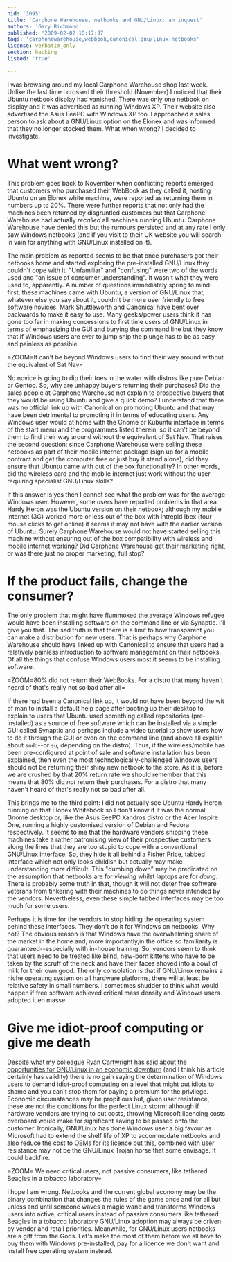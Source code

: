 ```yaml
---
nid: '3095'
title: 'Carphone Warehouse, netbooks and GNU/Linux: an inquest'
authors: 'Gary Richmond'
published: '2009-02-02 10:17:37'
tags: 'carphonewarehouse,webbook,canonical,gnu/linux.netbooks'
license: verbatim_only
section: hacking
listed: 'true'

---
```

I was browsing around my local Carphone Warehouse shop last week. Unlike the last time I crossed their threshold (November) I noticed that their Ubuntu netbook display had vanished. There was only one netbook on display and it was advertised as running Windows XP. Their website also advertised the Asus EeePC with Windows XP too. I approached a sales person to ask about a GNU/Linux option on the Elonex and was informed that they no longer stocked them. What when wrong? I decided to investigate.

# What went wrong?
 
This problem goes back to November when conflicting reports emerged that customers who purchased their WebBook as they called it, hosting Ubuntu on an Elonex white machine, were reported as returning them in numbers up to 20%. There were further reports that not only had the machines been returned by disgruntled customers but that Carphone Warehouse had actually _recalled_ all machines running Ubuntu. Carphone Warehouse have denied this but the rumours persisted and at any rate I only saw Windows netbooks (and if you visit to their UK website you will search in vain for anything with GNU/Linux installed on it).

The main problem as reported seems to be that once purchasers got their netbooks home and started exploring the pre-installed GNU/Linux they couldn't cope with it. "Unfamiliar" and "confusing" were two of the words used and "an issue of consumer understanding". It wasn't what they were used to, apparently. A number of questions immediately spring to mind: first, these machines came with Ubuntu, a version of GNU/Linux that, whatever else you say about it, couldn't be more user friendly to free software novices. Mark Shuttleworth and Canonical have bent over backwards to make it easy to use. Many geeks/power users think it has gone too far in making concessions to first time users of GNU/Linux in terms of emphasizing the GUI and burying the command line but they know that if Windows users are ever to jump ship the plunge has to be as easy and painless as possible. 

=ZOOM=It can't be beyond Windows users to find their way around without the equivalent of Sat Nav=

No novice is going to dip their toes in the water with distros like pure Debian or Gentoo. So, why are unhappy buyers returning their purchases? Did the sales people at Carphone Warehouse not explain to prospective buyers that they would be using Ubuntu and give a quick demo? I understand that there was no official link up with Canonical on promoting Ubuntu and that may have been detrimental to promoting it in terms of educating users. Any Windows user would at home with the Gnome or Kubuntu interface in terms of the start menu and the programmes listed therein, so it can't be beyond them to find their way around without the equivalent of Sat Nav. That raises the second question: since Carphone Warehouse were selling these netbooks as part of their mobile internet package (sign up for a mobile contract and get the computer free or just buy it stand alone), did they ensure that Ubuntu came with out of the box functionality? In other words, did the wireless card and the mobile internet just work without the user requiring specialist GNU/Linux skills? 

If this answer is yes then I cannot see what the problem was for the average Windows user. However, some users have reported problems in that area. Hardy Heron was the Ubuntu version on their netbook; although my mobile internet (3G) worked more or less out of the box with Intrepid Ibex (four mouse clicks to get online) it seems it may not have with the earlier version of Ubuntu. Surely Carphone Warehouse would not have started selling this machine without ensuring out of the box compatibility with wireless and mobile internet working? Did Carphone Warehouse get their marketing right, or was there just no proper marketing, full stop?

# If the product fails, change the consumer?

The only problem that might have flummoxed the average Windows refugee would have been installing software on the command line or via Synaptic. I'll give you that. The sad truth is that there is a limit to how transparent you can make a distribution for new users. That is perhaps why Carphone Warehouse should have linked up with Canonical to ensure that users had a relatively painless introduction to software management on their netbooks. Of all the things that confuse Windows users most it seems to be installing software.

=ZOOM=80% did not return their WebBooks. For a distro that many haven't heard of that's really not so bad after all=

If there had been a Canonical link up, it would not have been beyond the wit of man to install a default help page after booting up their desktop to explain to users that Ubuntu used something called repositories (pre-installed) as a source of free software which can be installed via a simple GUI called Synaptic and perhaps include a video tutorial to show users how to do it through the GUI or even on the command line (and above all explain about `sudo`--or `su`, depending on the distro). Thus, if the wireless/mobile has been pre-configured at point of sale and software installation has been explained, then even the most technologically-challenged Windows users should not be returning their shiny new netbook to the store. As it is, before we are crushed by that 20% return rate we should remember that this means that 80% did _not_ return their purchases. For a distro that many haven't heard of that's really not so bad after all.

This brings me to the third point: I did not actually see Ubuntu Hardy Heron running on that Elonex Whitebook so I don't know if it was the normal Gnome desktop or, like the Asus EeePC Xandros distro or the Acer Inspire One, running a highly customised version of Debian and Fedora respectively. It seems to me that the hardware vendors shipping these machines take a rather patronising view of their prospective customers along the lines that they are too stupid to cope with a conventional GNU/Linux interface. So, they hide it all behind a Fisher Price, tabbed interface which not only looks childish but actually may make understanding _more_ difficult. This "dumbing down" may be predicated on the assumption that netbooks are for _viewing_ whilst laptops are for _doing_. There is probably some truth in that, though it will not deter free software veterans from tinkering with their machines to do things never intended by the vendors. Nevertheless, even these simple tabbed interfaces may be too much for some users.

Perhaps it is time for the vendors to stop hiding the operating system behind these interfaces. They don't do it for Windows on netbooks. Why not? The obvious reason is that Windows have the overwhelming share of the market in the home and, more importantly,in the office so familiarity is guaranteed--especially with in-house training. So, vendors seem to think that users need to be treated like blind, new-born kittens who have to be taken by the scruff of the neck and have their faces shoved into a bowl of milk for their own good. The only consolation is that if GNU/Linux remains a niche operating system on all hardware platforms, there will at least be relative safety in small numbers. I sometimes shudder to think what would happen if free software achieved critical mass density and Windows users adopted it en masse.

# Give me idiot-proof computing or give me death

Despite what my colleague [Ryan Cartwright has said about the opportunities for GNU/Linux in an economic downturn](http://www.freesoftwaremagazine.com/columns/will_economic_downturn_mean_free_software_upturn) (and I think his article certainly has validity) there is no gain saying the determination of Windows users to demand idiot-proof computing on a level that might put idiots to shame and you can't stop them for paying a premium for the privilege. Economic circumstances may be propitious but, given user resistance, these are not the conditions for the perfect Linux storm; although if hardware vendors are trying to cut costs, throwing Microsoft licencing costs overboard would make for significant saving to be passed onto the customer. Ironically, GNU/Linux has done Windows user a big favour as Microsoft had to extend the shelf life of XP to accommodate netbooks and also reduce the cost to OEMs for its licence but this, combined with user resistance may not be the GNU/Linux Trojan horse that some envisage. It could backfire. 

=ZOOM= We need critical users, not passive consumers, like tethered Beagles in a tobacco laboratory=

I hope I am wrong. Netbooks and the current global economy may be the binary combination that changes the rules of the game once and for all but unless and until someone waves a magic wand and transforms Windows users into active, critical users instead of passive consumers like tethered Beagles in a tobacco laboratory GNU/Linux adoption may always be driven by vendor and retail priorities. Meanwhile, for GNU/Linux users netbooks are a gift from the Gods. Let's make the most of them before we all have to buy them with Windows pre-installed, pay for a licence we don't want and install free operating system instead.
